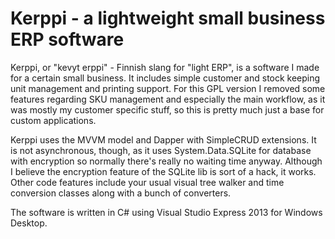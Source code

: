 # Kerppi - a lightweight small business ERP software

Kerppi, or "kevyt erppi" - Finnish slang for "light ERP", is a software I made for a certain small business. It includes simple customer and stock keeping unit management and printing support. For this GPL version I removed some features regarding SKU management and especially the main workflow, as it was mostly my customer specific stuff, so this is pretty much just a base for custom applications.

Kerppi uses the MVVM model and Dapper with SimpleCRUD extensions. It is not asynchronous, though, as it uses System.Data.SQLite for database with encryption so normally there's really no waiting time anyway. Although I believe the encryption feature of the SQLite lib is sort of a hack, it works. Other code features include your usual visual tree walker and time conversion classes along with a bunch of converters.

The software is written in C# using Visual Studio Express 2013 for Windows Desktop.
